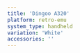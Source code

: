 ```yaml
---
title: 'Dingoo A320'
platform: retro-emu
system_type: handheld
variation: 'White'
accessories: ''
---
```

